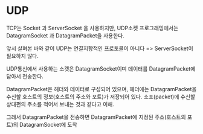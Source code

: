 # UDP

TCP는 Socket 과 ServerSocket 을 사용하지만, UDP소켓 프로그래밍에서는 DatagramSocket 과 DatagramPacket을 사용한다.

앞서 살펴본 바와 같이 UDP는 연결지향적인 프로토콜이 아니다 => ServerSocket이 필요하지 않다.

UDP통신에서 사용하는 소켓은 DatagramSocket이며 데이터를 DatagramPacket에 담아서 전송한다.

DatagramPacket은 헤더와 데이터로 구성되어 있으며, 헤더에는 DatagramPacket을 수신할 호스트의 정보(호스트의 주소와 포트)가 저장되어 있다. 소포(packet)에 수신할 상대편의 주소를 적어서
보내는 것과 같다고 이해.

그래서 DatagramPacket을 전송하면 DatagramPacket에 지정된 주소(호스트의 포트)의 DatagramSocket에 도착
